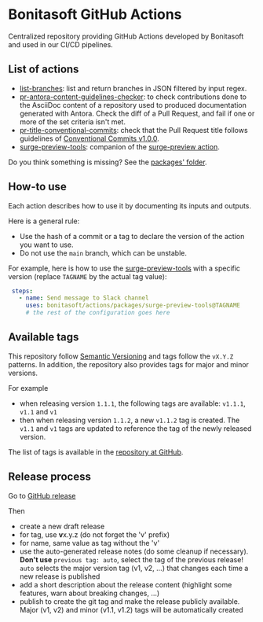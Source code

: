 # Bonitasoft GitHub Actions

Centralized repository providing GitHub Actions developed by Bonitasoft and used in our CI/CD pipelines.


## List of actions

- [list-branches](packages/list-branches): list and return branches in JSON filtered by input regex.
- [pr-antora-content-guidelines-checker](packages/pr-antora-content-guidelines-checker): to check contributions done to the AsciiDoc content of a repository used to produced documentation generated with Antora. Check the diff of a Pull Request, and fail if one or more of the set criteria isn't met.
- [pr-title-conventional-commits](packages/pr-title-conventional-commits): check that the Pull Request title follows guidelines of [Conventional Commits v1.0.0](https://www.conventionalcommits.org/en/v1.0.0/).
- [surge-preview-tools](packages/surge-preview-tools): companion of the [surge-preview action](https://github.com/afc163/surge-preview).

Do you think something is missing? See the [packages' folder](packages).


## How-to use

Each action describes how to use it by documenting its inputs and outputs.

Here is a general rule:
- Use the hash of a commit or a tag to declare the version of the action you want to use.
- Do not use the `main` branch, which can be unstable.

For example, here is how to use the [surge-preview-tools](packages/surge-preview-tools) with a specific version (replace `TAGNAME` by the actual tag value):
```yaml
 steps:
   - name: Send message to Slack channel
     uses: bonitasoft/actions/packages/surge-preview-tools@TAGNAME
     # the rest of the configuration goes here
```

## Available tags

This repository follow [Semantic Versioning](https://semver.org/) and tags follow the `vX.Y.Z` patterns. In addition, the repository also provides tags for major and minor versions.

For example
- when releasing version `1.1.1`, the following tags are available: `v1.1.1`, `v1.1` and `v1`
- then when releasing version `1.1.2`, a new `v1.1.2` tag is created. The `v1.1` and `v1` tags are updated to reference the tag of the newly released version.

The list of tags is available in the [repository at GitHub](https://github.com/bonitasoft/actions/tags). 


## Release process

Go to [GitHub release](https://github.com/bonitasoft/actions/releases)

Then
- create a new draft release
- for tag, use **v**x.y.z (do not forget the 'v' prefix)
- for name, same value as tag without the 'v'
- use the auto-generated release notes (do some cleanup if necessary). **Don't use** `previous tag: auto`, select the tag of the previous release! `auto` selects the major version tag (v1, v2, ...) that changes each time a new release is published
- add a short description about the release content (highlight some features, warn about breaking changes, ...)
- publish to create the git tag and make the release publicly available. Major (v1, v2) and minor (v1.1, v1.2) tags will be automatically created
